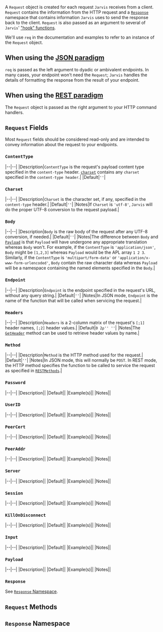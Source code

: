 A `Request` object is created for each request `Jarvis` receives from a client. `Request` contains the information from the HTTP request and a [`Response`](#response) namespace that contains information `Jarvis` uses to send the response back to the client.  `Request` is also passed as an argument to several of `Jarvis`' ["hook" functions](./settings-hooks.md). 

We'll use `req` in the documentation and examples to refer to an instance of the `Request` object.

## When using the [JSON paradigm](./json.md)
`req` is passed as the left argument to dyadic or ambivalent endpoints. In many cases, your endpoint won't need the `Request`; `Jarvis` handles the details of formatting the response from the result of your endpoint.   

## When using the [REST paradigm](./rest.md)
The `Request` object is passed as the right argument to your HTTP command handlers.

## `Request` Fields
Most `Request` fields should be considered read-only and are intended to convey information about the request to your endpoints.

### `ContentType`
|--|--|
|Description|`ContentType` is the request's payload content type specified in the `content-type` header. [`charset`](#charset) contains any `charset` specified in the `content-type header`.|
|Default|`''`|

### `Charset`
|--|--|
|Description|`Charset` is the character set, if any, specified in the `content-type` header.|
|Default|`''`|
|Notes|If `Charset` is `'utf-8'`, `Jarvis` will do the proper UTF-8 conversion to the request payload.|

### `Body`
|--|--|
|Description|`Body` is the raw body of the request after any UTF-8 conversion, if needed.|
|Default|`''`|
|Notes|The difference between `Body` and [`Payload`](#payload) is that `Payload` will have undergone any appropriate translation whereas `Body` won't. For example, if the `ContentType` is `'application/json'`, `Body` might be `[1,2,3]` whereas `Payload` would be the APL array `1 2 3`. Similarly, if the `ContentType` is `'multipart/form-data'` or `'application/x-www-form-urlencoded'`, `Body` contain the raw character data whereas `Payload` will be a namespace containing the named elements specified in the `Body`.|

### `Endpoint`
|--|--|
|Description|`Endpoint` is the endpoint specified in the request's URL, without any query string.|
|Default|`''`|
|Notes|In JSON mode, `Endpoint` is the name of the function that will be called when servicing the request.|

### `Headers`
|--|--|
|Description|`Headers` is a 2-column matrix of the request's `[;1]` header names, `[;2]` header values.|
|Default|`0 2⍴'' ''`|
|Notes|The [`GetHeader`](#getheader) method can be used to retrieve header values by name.|

### `Method`
|--|--|
|Description|`Method` is the HTTP method used for the request.|
|Default|`''`|
|Notes|In JSON mode, this will normally be `POST`. In REST mode, the HTTP method specifies the function to be called to service the request as specified in [`RESTMethods`](./settings-rest.md#restmethods).|

### `Password`
|--|--|
|Description||
|Default||
|Example(s)||
|Notes||

### `UserID`
|--|--|
|Description||
|Default||
|Example(s)||
|Notes||

### `PeerCert`
|--|--|
|Description||
|Default||
|Example(s)||
|Notes||

### `PeerAddr`
|--|--|
|Description||
|Default||
|Example(s)||
|Notes||

### `Server`
|--|--|
|Description||
|Default||
|Example(s)||
|Notes||

### `Session`
|--|--|
|Description||
|Default||
|Example(s)||
|Notes||

### `KillOnDisconnect`
|--|--|
|Description||
|Default||
|Example(s)||
|Notes||

### `Input`
|--|--|
|Description||
|Default||
|Example(s)||
|Notes||

### `Payload`
|--|--|
|Description||
|Default||
|Example(s)||
|Notes||

### `Response`
See [`Response` Namespace](#response-namespace).



## `Request` Methods

## `Response` Namespace
